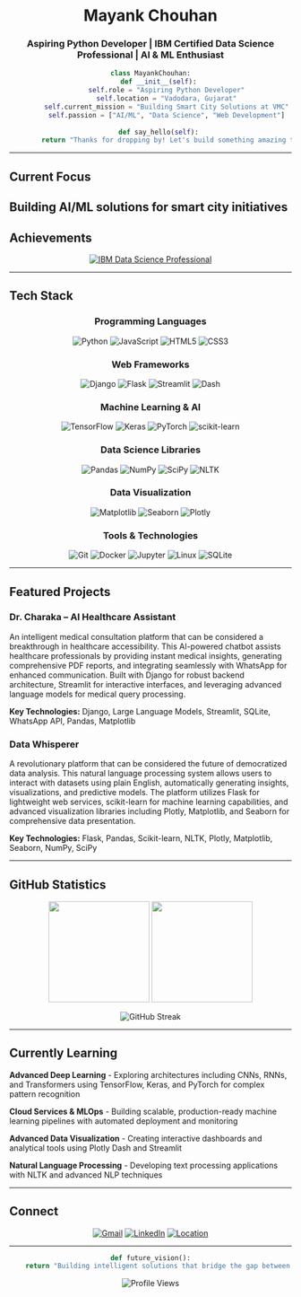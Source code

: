 <div align="center">

# Mayank Chouhan

### Aspiring Python Developer | IBM Certified Data Science Professional | AI & ML Enthusiast

```python
class MayankChouhan:
    def __init__(self):
        self.role = "Aspiring Python Developer"
        self.location = "Vadodara, Gujarat"
        self.current_mission = "Building Smart City Solutions at VMC"
        self.passion = ["AI/ML", "Data Science", "Web Development"]
        
    def say_hello(self):
        return "Thanks for dropping by! Let's build something amazing together!"
```

</div>

---

## Current Focus
Building AI/ML solutions for smart city initiatives
---

## Achievements

<div align="center">

[![IBM Data Science Professional](https://img.shields.io/badge/IBM-Data_Science_Professional-0052CC?style=for-the-badge&logoColor=white)](https://coursera.org/share/e6b61c16dc72826b21328cae6d23fa2a)

</div>

---

## Tech Stack

<div align="center">

### Programming Languages
![Python](https://img.shields.io/badge/Python-3776AB?style=for-the-badge&logo=python&logoColor=white)
![JavaScript](https://img.shields.io/badge/JavaScript-F7DF1E?style=for-the-badge&logo=javascript&logoColor=black)
![HTML5](https://img.shields.io/badge/HTML5-E34F26?style=for-the-badge&logo=html5&logoColor=white)
![CSS3](https://img.shields.io/badge/CSS3-1572B6?style=for-the-badge&logo=css3&logoColor=white)

### Web Frameworks
![Django](https://img.shields.io/badge/Django-092E20?style=for-the-badge&logo=django&logoColor=white)
![Flask](https://img.shields.io/badge/Flask-000000?style=for-the-badge&logo=flask&logoColor=white)
![Streamlit](https://img.shields.io/badge/Streamlit-FF4B4B?style=for-the-badge&logo=streamlit&logoColor=white)
![Dash](https://img.shields.io/badge/Dash-9CA3AF?style=for-the-badge&logo=plotly&logoColor=white)

### Machine Learning & AI
![TensorFlow](https://img.shields.io/badge/TensorFlow-FF6F00?style=for-the-badge&logo=tensorflow&logoColor=white)
![Keras](https://img.shields.io/badge/Keras-D00000?style=for-the-badge&logo=keras&logoColor=white)
![PyTorch](https://img.shields.io/badge/PyTorch-EE4C2C?style=for-the-badge&logo=pytorch&logoColor=white)
![scikit-learn](https://img.shields.io/badge/scikit--learn-F7931E?style=for-the-badge&logo=scikit-learn&logoColor=white)

### Data Science Libraries
![Pandas](https://img.shields.io/badge/Pandas-150458?style=for-the-badge&logo=pandas&logoColor=white)
![NumPy](https://img.shields.io/badge/NumPy-013243?style=for-the-badge&logo=numpy&logoColor=white)
![SciPy](https://img.shields.io/badge/SciPy-8CAAE6?style=for-the-badge&logo=scipy&logoColor=white)
![NLTK](https://img.shields.io/badge/NLTK-154f3c?style=for-the-badge&logoColor=white)

### Data Visualization
![Matplotlib](https://img.shields.io/badge/Matplotlib-11557c?style=for-the-badge&logoColor=white)
![Seaborn](https://img.shields.io/badge/Seaborn-3776AB?style=for-the-badge&logoColor=white)
![Plotly](https://img.shields.io/badge/Plotly-3F4F75?style=for-the-badge&logo=plotly&logoColor=white)

### Tools & Technologies
![Git](https://img.shields.io/badge/Git-F05032?style=for-the-badge&logo=git&logoColor=white)
![Docker](https://img.shields.io/badge/Docker-2496ED?style=for-the-badge&logo=docker&logoColor=white)
![Jupyter](https://img.shields.io/badge/Jupyter-F37626?style=for-the-badge&logo=jupyter&logoColor=white)
![Linux](https://img.shields.io/badge/Linux-FCC624?style=for-the-badge&logo=linux&logoColor=black)
![SQLite](https://img.shields.io/badge/SQLite-003B57?style=for-the-badge&logo=sqlite&logoColor=white)

</div>

---

## Featured Projects

### Dr. Charaka – AI Healthcare Assistant
An intelligent medical consultation platform that can be considered a breakthrough in healthcare accessibility. This AI-powered chatbot assists healthcare professionals by providing instant medical insights, generating comprehensive PDF reports, and integrating seamlessly with WhatsApp for enhanced communication. Built with Django for robust backend architecture, Streamlit for interactive interfaces, and leveraging advanced language models for medical query processing.

**Key Technologies:** Django, Large Language Models, Streamlit, SQLite, WhatsApp API, Pandas, Matplotlib

### Data Whisperer
A revolutionary platform that can be considered the future of democratized data analysis. This natural language processing system allows users to interact with datasets using plain English, automatically generating insights, visualizations, and predictive models. The platform utilizes Flask for lightweight web services, scikit-learn for machine learning capabilities, and advanced visualization libraries including Plotly, Matplotlib, and Seaborn for comprehensive data presentation.

**Key Technologies:** Flask, Pandas, Scikit-learn, NLTK, Plotly, Matplotlib, Seaborn, NumPy, SciPy

---

## GitHub Statistics

<div align="center">

<img height="180em" src="https://github-readme-stats.vercel.app/api?username=mynkchn&show_icons=true&theme=radical&include_all_commits=true&count_private=true"/>
<img height="180em" src="https://github-readme-stats.vercel.app/api/top-langs/?username=mynkchn&layout=compact&langs_count=8&theme=radical&include_all_commits=true&count_private=true"/>

</div>

<div align="center">

![GitHub Streak](https://github-readme-streak-stats.herokuapp.com/?user=mynkchn&theme=radical)

</div>

---

## Currently Learning

**Advanced Deep Learning** - Exploring architectures including CNNs, RNNs, and Transformers using TensorFlow, Keras, and PyTorch for complex pattern recognition

**Cloud Services & MLOps** - Building scalable, production-ready machine learning pipelines with automated deployment and monitoring

**Advanced Data Visualization** - Creating interactive dashboards and analytical tools using Plotly Dash and Streamlit

**Natural Language Processing** - Developing text processing applications with NLTK and advanced NLP techniques

---

## Connect

<div align="center">

[![Gmail](https://img.shields.io/badge/Gmail-D14836?style=for-the-badge&logo=gmail&logoColor=white)](mailto:mynkchn.pu@gmail.com)
[![LinkedIn](https://img.shields.io/badge/LinkedIn-0077B5?style=for-the-badge&logo=linkedin&logoColor=white)](https://linkedin.com/in/mayank-chouhan-b12940288)
[![Location](https://img.shields.io/badge/Vadodara,_Gujarat-India-orange?style=for-the-badge&logo=googlemaps&logoColor=white)]()

</div>

---

<div align="center">

```python
def future_vision():
    return "Building intelligent solutions that bridge the gap between data and decision-making"
```

![Profile Views](https://komarev.com/ghpvc/?username=mynkchn&color=blueviolet&style=for-the-badge)

</div>
